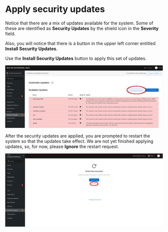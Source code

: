 # Apply security updates
Notice that there are a mix of updates available for the system.  Some of these
are identified as __Security Updates__ by the shield icon in the __Severity__ field.

Also, you will notice that there is a button in the upper left corner entitled
__Install Security Updates__.

Use the __Install Security Updates__ button to apply this set of updates.

![Apply Software Updates](./assets/Apply-Security-Updates.png)

After the security updates are applied, you are prompted to restart the system so that the updates take effect.  We are not yet finished applying updates, so, for now, please __Ignore__ the restart request.

![Ignore Restart Request](./assets/Restart-request.png)
